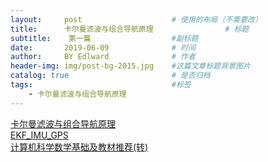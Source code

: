 ```yaml
---
layout:     post                    # 使用的布局（不需要改）
title:      卡尔曼滤波与组合导航原理                # 标题 
subtitle:    第一篇                  #副标题
date:       2019-06-09              # 时间
author:     BY Edlward              # 作者
header-img: img/post-bg-2015.jpg    #这篇文章标题背景图片
catalog: true                       # 是否归档
tags:                               #标签
    - 卡尔曼滤波与组合导航原理
--- 
```

[卡尔曼滤波与组合导航原理](https://wenku.baidu.com/view/84a1bf34f78a6529647d539f.html)  
[EKF_IMU_GPS](https://github.com/Edlward/Indirect_EKF_IMU_GPS)  
[计算机科学数学基础及教材推荐(转)](https://blog.csdn.net/baixiaozhe/article/details/8263643)  
